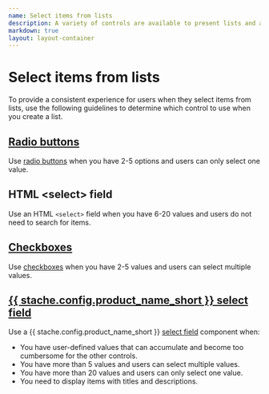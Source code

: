 ```yaml
---
name: Select items from lists
description: A variety of controls are available to present lists and allow users to select list items.
markdown: true
layout: layout-container
---
```


<h1 class="bb-page-heading">Select items from lists</h1>

To provide a consistent experience for users when they select items from lists, use the following guidelines to determine which control to use when you create a list.

<h2 class="bb-section-heading"><a href="../../components/check">Radio buttons</a></h2>

Use <a href="../../components/check">radio buttons</a> when you have 2-5 options and users can only select one value.

<h2 class="bb-section-heading">HTML &lt;select&gt; field</h2>

Use an HTML <code>&lt;select&gt;</code> field when you have 6-20 values and users do not need to search for items.

<h2 class="bb-section-heading"><a href="../../components/check">Checkboxes</a></h2>

Use <a href="../../components/check">checkboxes</a> when you have 2-5 values and users can select multiple values.

<h2 class="bb-section-heading"><a href="../../components/selectfield">{{ stache.config.product_name_short }} select field</a></h2>

Use a {{ stache.config.product_name_short }} <a href="../../components/selectfield">select field</a> component when:

* You have user-defined values that can accumulate and become too cumbersome for the other controls.
* You have more than 5 values and users can select multiple values.
* You have more than 20 values and users can only select one value.
* You need to display items with titles and descriptions.
